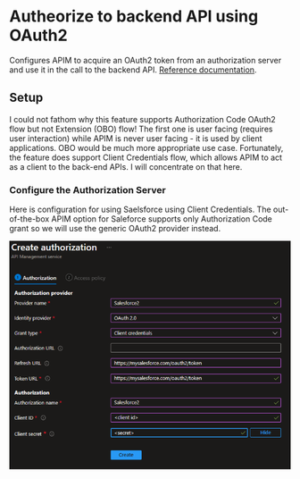 # Autheorize to backend API using OAuth2

Configures APIM to acquire an OAuth2 token from an authorization server and use it in the call to the backend API.
[Reference documentation](https://learn.microsoft.com/en-us/azure/api-management/authorizations-overview).

## Setup

I could not fathom why this feature supports Authorization Code OAuth2 flow but not Extension (OBO) flow! The first one is
user facing (requires user interaction) while APIM is never user facing - it is used by client applications. OBO would be much more appropriate use case. Fortunately, the feature does support
Client Credentials flow, which allows APIM to act as a client to the back-end APIs. I will concentrate on that here.

### Configure the Authorization Server

Here is configuration for using Saelsforce using Client Credentials. The out-of-the-box APIM option for Saleforce
supports only Authorization Code grant so we will use the generic OAuth2 provider instead.

![CreateAuthz](img/CreateAuthz.png)


